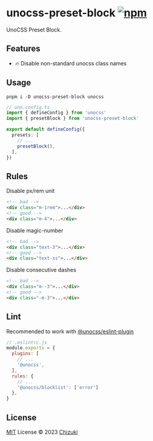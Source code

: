 # unocss-preset-block [![npm](https://img.shields.io/npm/v/unocss-preset-block)](https://npmjs.com/package/unocss-preset-block)

UnoCSS Preset Block.

## Features
- 🔥 Disable non-standard unocss class names 

## Usage
```shell
pnpm i -D unocss-preset-block unocss
```

```ts
// uno.config.ts
import { defineConfig } from 'unocss'
import { presetBlock } from 'unocss-preset-block'

export default defineConfig({
  presets: [
    // ...
    presetBlock(),
  ],
})
```

## Rules
Disable px/rem unit
```html
<!-- bad -->
<div class="m-1rem">...</div>
<!-- good -->
<div class="m-4">...</div>
```
Disable magic-number
```html
<!-- bad -->
<div class="text-3">...</div>
<!-- good -->
<div class="text-xs">...</div>
```
Disable consecutive dashes
```html
<!-- bad -->
<div class="m--3">...</div>
<!-- good -->
<div class="-m-3">...</div>
```

## Lint
Recommended to work with [@unocss/eslint-plugin](https://github.com/unocss/unocss/tree/main/packages/eslint-plugin)

```js
// .eslintrc.js
module.exports = {
  plugins: [
    // ...
    '@unocss',
  ],
  rules: {
    // ...
    '@unocss/blocklist': ['error']
  },
}
```


## License

[MIT](./LICENSE) License © 2023 [Chizuki](https://github.com/chizukicn)
